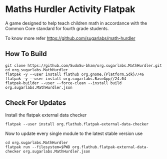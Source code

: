 # Maths Hurdler Activity Flatpak

A game designed to help teach children math in accordance with the Common Core standard for fourth grade students.

To know more refer https://github.com/sugarlabs/math-hurdler

## How To Build

```
git clone https://github.com/SudoSu-bham/org.sugarlabs.MathHurdler.git
cd org.sugarlabs.MathHurdler
flatpak -y --user install flathub org.gnome.{Platform,Sdk}//46
flatpak -y --user install org.sugarlabs.BaseApp//24.04
flatpak-builder --user --force-clean --install build org.sugarlabs.MathHurdler.json
```

## Check For Updates

Install the flatpak external data checker
```
flatpak --user install org.flathub.flatpak-external-data-checker
```

Now to update every single module to the latest stable version use
```
cd org.sugarlabs.MathHurdler
flatpak run --filesystem=$PWD org.flathub.flatpak-external-data-checker org.sugarlabs.MathHurdler.json
```
